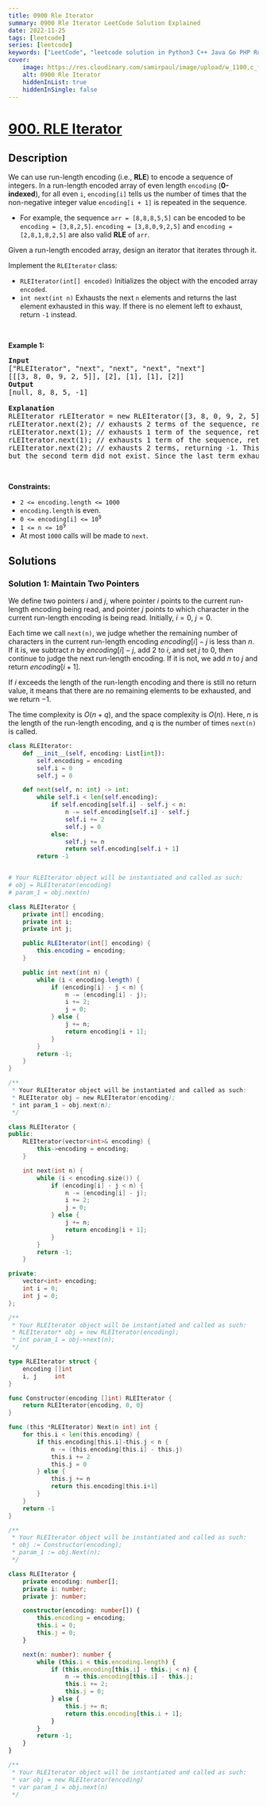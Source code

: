 ```yaml
---
title: 0900 Rle Iterator
summary: 0900 Rle Iterator LeetCode Solution Explained
date: 2022-11-25
tags: [leetcode]
series: [leetcode]
keywords: ["LeetCode", "leetcode solution in Python3 C++ Java Go PHP Ruby Swift TypeScript Rust C# JavaScript C", "0900 Rle Iterator LeetCode Solution Explained in all languages"]
cover:
    image: https://res.cloudinary.com/samirpaul/image/upload/w_1100,c_fit,co_rgb:FFFFFF,l_text:Arial_75_bold:0900 Rle Iterator - Solution Explained/problem-solving.webp
    alt: 0900 Rle Iterator
    hiddenInList: true
    hiddenInSingle: false
---
```



# [900. RLE Iterator](https://leetcode.com/problems/rle-iterator)


## Description

<p>We can use run-length encoding (i.e., <strong>RLE</strong>) to encode a sequence of integers. In a run-length encoded array of even length <code>encoding</code> (<strong>0-indexed</strong>), for all even <code>i</code>, <code>encoding[i]</code> tells us the number of times that the non-negative integer value <code>encoding[i + 1]</code> is repeated in the sequence.</p>

<ul>
	<li>For example, the sequence <code>arr = [8,8,8,5,5]</code> can be encoded to be <code>encoding = [3,8,2,5]</code>. <code>encoding = [3,8,0,9,2,5]</code> and <code>encoding = [2,8,1,8,2,5]</code> are also valid <strong>RLE</strong> of <code>arr</code>.</li>
</ul>

<p>Given a run-length encoded array, design an iterator that iterates through it.</p>

<p>Implement the <code>RLEIterator</code> class:</p>

<ul>
	<li><code>RLEIterator(int[] encoded)</code> Initializes the object with the encoded array <code>encoded</code>.</li>
	<li><code>int next(int n)</code> Exhausts the next <code>n</code> elements and returns the last element exhausted in this way. If there is no element left to exhaust, return <code>-1</code> instead.</li>
</ul>

<p>&nbsp;</p>
<p><strong class="example">Example 1:</strong></p>

<pre>
<strong>Input</strong>
[&quot;RLEIterator&quot;, &quot;next&quot;, &quot;next&quot;, &quot;next&quot;, &quot;next&quot;]
[[[3, 8, 0, 9, 2, 5]], [2], [1], [1], [2]]
<strong>Output</strong>
[null, 8, 8, 5, -1]

<strong>Explanation</strong>
RLEIterator rLEIterator = new RLEIterator([3, 8, 0, 9, 2, 5]); // This maps to the sequence [8,8,8,5,5].
rLEIterator.next(2); // exhausts 2 terms of the sequence, returning 8. The remaining sequence is now [8, 5, 5].
rLEIterator.next(1); // exhausts 1 term of the sequence, returning 8. The remaining sequence is now [5, 5].
rLEIterator.next(1); // exhausts 1 term of the sequence, returning 5. The remaining sequence is now [5].
rLEIterator.next(2); // exhausts 2 terms, returning -1. This is because the first term exhausted was 5,
but the second term did not exist. Since the last term exhausted does not exist, we return -1.
</pre>

<p>&nbsp;</p>
<p><strong>Constraints:</strong></p>

<ul>
	<li><code>2 &lt;= encoding.length &lt;= 1000</code></li>
	<li><code>encoding.length</code> is even.</li>
	<li><code>0 &lt;= encoding[i] &lt;= 10<sup>9</sup></code></li>
	<li><code>1 &lt;= n &lt;= 10<sup>9</sup></code></li>
	<li>At most <code>1000</code> calls will be made to <code>next</code>.</li>
</ul>

## Solutions

### Solution 1: Maintain Two Pointers

We define two pointers $i$ and $j$, where pointer $i$ points to the current run-length encoding being read, and pointer $j$ points to which character in the current run-length encoding is being read. Initially, $i = 0$, $j = 0$.

Each time we call `next(n)`, we judge whether the remaining number of characters in the current run-length encoding $encoding[i] - j$ is less than $n$. If it is, we subtract $n$ by $encoding[i] - j$, add $2$ to $i$, and set $j$ to $0$, then continue to judge the next run-length encoding. If it is not, we add $n$ to $j$ and return $encoding[i + 1]$.

If $i$ exceeds the length of the run-length encoding and there is still no return value, it means that there are no remaining elements to be exhausted, and we return $-1$.

The time complexity is $O(n + q)$, and the space complexity is $O(n)$. Here, $n$ is the length of the run-length encoding, and $q$ is the number of times `next(n)` is called.

<!-- tabs:start -->

```python
class RLEIterator:
    def __init__(self, encoding: List[int]):
        self.encoding = encoding
        self.i = 0
        self.j = 0

    def next(self, n: int) -> int:
        while self.i < len(self.encoding):
            if self.encoding[self.i] - self.j < n:
                n -= self.encoding[self.i] - self.j
                self.i += 2
                self.j = 0
            else:
                self.j += n
                return self.encoding[self.i + 1]
        return -1


# Your RLEIterator object will be instantiated and called as such:
# obj = RLEIterator(encoding)
# param_1 = obj.next(n)
```

```java
class RLEIterator {
    private int[] encoding;
    private int i;
    private int j;

    public RLEIterator(int[] encoding) {
        this.encoding = encoding;
    }

    public int next(int n) {
        while (i < encoding.length) {
            if (encoding[i] - j < n) {
                n -= (encoding[i] - j);
                i += 2;
                j = 0;
            } else {
                j += n;
                return encoding[i + 1];
            }
        }
        return -1;
    }
}

/**
 * Your RLEIterator object will be instantiated and called as such:
 * RLEIterator obj = new RLEIterator(encoding);
 * int param_1 = obj.next(n);
 */
```

```cpp
class RLEIterator {
public:
    RLEIterator(vector<int>& encoding) {
        this->encoding = encoding;
    }

    int next(int n) {
        while (i < encoding.size()) {
            if (encoding[i] - j < n) {
                n -= (encoding[i] - j);
                i += 2;
                j = 0;
            } else {
                j += n;
                return encoding[i + 1];
            }
        }
        return -1;
    }

private:
    vector<int> encoding;
    int i = 0;
    int j = 0;
};

/**
 * Your RLEIterator object will be instantiated and called as such:
 * RLEIterator* obj = new RLEIterator(encoding);
 * int param_1 = obj->next(n);
 */
```

```go
type RLEIterator struct {
	encoding []int
	i, j     int
}

func Constructor(encoding []int) RLEIterator {
	return RLEIterator{encoding, 0, 0}
}

func (this *RLEIterator) Next(n int) int {
	for this.i < len(this.encoding) {
		if this.encoding[this.i]-this.j < n {
			n -= (this.encoding[this.i] - this.j)
			this.i += 2
			this.j = 0
		} else {
			this.j += n
			return this.encoding[this.i+1]
		}
	}
	return -1
}

/**
 * Your RLEIterator object will be instantiated and called as such:
 * obj := Constructor(encoding);
 * param_1 := obj.Next(n);
 */
```

```ts
class RLEIterator {
    private encoding: number[];
    private i: number;
    private j: number;

    constructor(encoding: number[]) {
        this.encoding = encoding;
        this.i = 0;
        this.j = 0;
    }

    next(n: number): number {
        while (this.i < this.encoding.length) {
            if (this.encoding[this.i] - this.j < n) {
                n -= this.encoding[this.i] - this.j;
                this.i += 2;
                this.j = 0;
            } else {
                this.j += n;
                return this.encoding[this.i + 1];
            }
        }
        return -1;
    }
}

/**
 * Your RLEIterator object will be instantiated and called as such:
 * var obj = new RLEIterator(encoding)
 * var param_1 = obj.next(n)
 */
```

<!-- tabs:end -->

<!-- end -->
